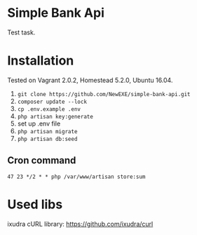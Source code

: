 # Simple Bank Api

Test task.

# Installation

Tested on Vagrant 2.0.2, Homestead 5.2.0, Ubuntu 16.04.

1. `git clone https://github.com/NewEXE/simple-bank-api.git`
2. `composer update --lock`
3. `cp .env.example .env`
4. `php artisan key:generate`
3. set up .env file
4. `php artisan migrate`
5. `php artisan db:seed`

## Cron command

`47 23 */2 * * php /var/www/artisan store:sum`


# Used libs
ixudra cURL library: https://github.com/ixudra/curl
